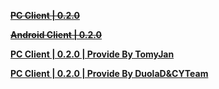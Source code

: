 **[~~PC Client | 0.2.0~~](https://autopatchcn.juequling.com/download/windows/0.2.0/j0fGHf10yF5n/JueQuLing(Beta).zip)**

**[~~Android Client | 0.2.0~~](https://autopatchcn.juequling.com/download/android/0.2.0/j0fGHf10yF5n/JueQuLing(Beta).apk)**

**[PC Client | 0.2.0 | Provide By TomyJan](https://mirror.tomys.top/OneDrive/%E8%BD%AF%E4%BB%B6/Games/%E7%BB%9D%E5%8C%BA%E9%9B%B6/0.2.0(CBT2)/JueQuLing(Beta).zip)**

**[PC Client | 0.2.0 | Provide By DuolaD&CYTeam](https://7ww2hb-my.sharepoint.com/:u:/g/personal/duolad_cyteam_me/Ea4z_HaV_llLmhrpZYyNFfUB_C0aH5JopFCqB-8CDNljKg?e=ezzgf0)**